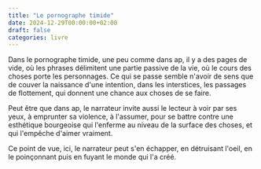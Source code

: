 ```yaml
---
title: "Le pornographe timide"
date: 2024-12-29T00:00:00+02:00
draft: false
categories: livre
---
```


Dans le pornographe timide, une peu comme dans ap, il y a des pages de vide, où les phrases délimitent une partie passive de la vie, où le cours des choses porte les personnages. Ce qui se passe semble n'avoir de sens que de couver la naissance d'une intention, dans les interstices, les passages de flottement, qui donnent une chance aux choses de se faire.

Peut être que dans ap, le narrateur invite aussi le lecteur à voir par ses yeux, à emprunter sa violence, à l'assumer, pour se battre contre une esthétique bourgeoise qui l'enferme au niveau de la surface des choses, et qui l'empêche d'aimer vraiment.

Ce point de vue, ici, le narrateur peut s'en échapper, en détruisant l'oeil, en le poinçonnant puis en fuyant le monde qui l'a créé.